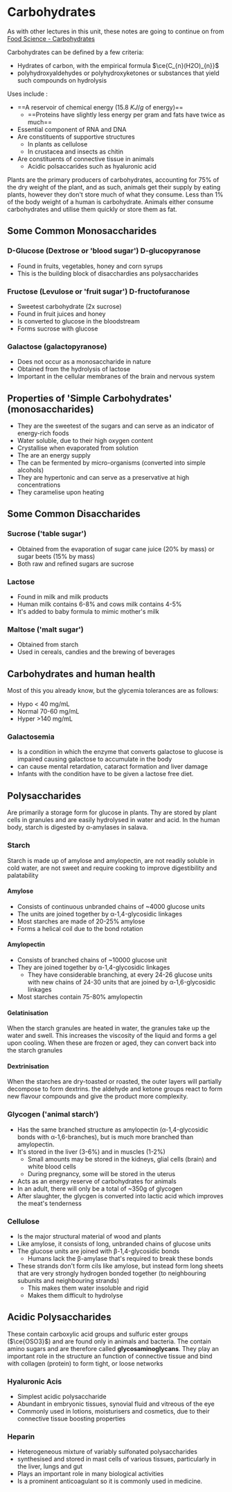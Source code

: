 # Carbohydrates

As with other lectures in this unit, these notes are going to continue on from [Food Science - Carbohydrates](../../Sem%206.%20Food%20Science/05a/)

Carbohydrates can be defined by a few criteria:

* Hydrates of carbon, with the empirical formula $\ce{C_{n}(H2O)_{n}}$
* polyhydroxyaldehydes or polyhydroxyketones or substances that yield such compounds on hydrolysis



Uses include :

* ==A reservoir of chemical energy ($15.8\:KJ/g$ of energy)==
  * ==Proteins have slightly less energy per gram and fats have twice as much==
* Essential component of RNA and DNA
* Are constituents of supportive structures
  * In plants as cellulose
  * In crustacea and insects as chitin
* Are constituents of connective tissue in animals
  * Acidic polsaccarides such as hyaluronic acid

Plants are the primary producers of carbohydrates, accounting for 75% of the dry weight of the plant, and as such, animals get their supply by eating plants, however they don't store much of what they consume. Less than 1% of the body weight of a human is carbohydrate. Animals either consume carbohydrates and utilise them quickly or store them as fat.

## Some Common Monosaccharides

### D-Glucose (Dextrose or 'blood sugar') D-glucopyranose

* Found in fruits, vegetables, honey and corn syrups
* This is the building block of disacchardies ans polysaccharides

### Fructose (Levulose or 'fruit sugar') D-fructofuranose

* Sweetest carbohydrate (2x sucrose)
* Found in fruit juices and honey
* Is converted to glucose in the bloodstream
* Forms sucrose with glucose

### Galactose (galactopyranose)

* Does not occur as a monosaccharide in nature
* Obtained from the hydrolysis of lactose
* Important in the cellular membranes of the brain and nervous system

## Properties of 'Simple Carbohydrates' (monosaccharides)

* They are the sweetest of the sugars and can serve as an indicator of energy-rich foods
* Water soluble, due to their high oxygen content
* Crystallise when evaporated from solution
* The are an energy supply
* The can be fermented by micro-organisms (converted into simple alcohols)
* They are hypertonic and can serve as a preservative at high concentrations
* They caramelise upon heating

## Some Common Disaccharides

### Sucrose ('table sugar')

* Obtained from the evaporation of sugar cane juice (20% by mass) or sugar beets (15% by mass)
* Both raw and refined sugars are sucrose

### Lactose

* Found in milk and milk products
* Human milk contains 6-8% and cows milk contains 4-5%
* It's added to baby formula to mimic mother's milk

### Maltose ('malt sugar')

* Obtained from starch
* Used in cereals, candies and the brewing of beverages

## Carbohydrates and human health

Most of this you already know, but the glycemia tolerances are as follows:

* Hypo < 40 mg/mL
* Normal 70-60 mg/mL
* Hyper >140 mg/mL

### Galactosemia 

* Is a condition in which the enzyme that converts galactose to glucose is impaired causing galactose to accumulate in the body
* can cause mental retardation, cataract formation and liver damage
* Infants with the condition have to be given a lactose free diet.

## Polysaccharides

Are primarily a storage form for glucose in plants. Thy are stored by plant cells in granules and are easily hydrolysed in water and acid. In the human body, starch is digested by α-amylases in salava.

### Starch

Starch is made up of amylose and amylopectin, are not readily soluble in cold water, are not sweet and require cooking to improve digestibility and palatability 

#### Amylose

* Consists of continuous unbranded chains of ~4000 glucose units
* The units are joined together by α-1,4-glycosidic linkages
* Most starches are made of 20-25% amylose
* Forms a helical coil due to the bond rotation

#### Amylopectin

* Consists of branched chains of ~10000 glucose unit
* They are joined together by α-1,4-glycosidic linkages
  * They have considerable branching, at every 24-26 glucose units with new chains of 24-30 units that are joined by α-1,6-glycosidic linkages
* Most starches contain 75-80% amylopectin 

#### Gelatinisation

When the starch granules are heated in water, the granules take up the water and swell. This increases the viscosity of the liquid and forms a gel upon cooling. When these are frozen or aged, they can convert back into the starch granules

#### Dextrinisation

When the starches are dry-toasted or roasted, the outer layers will partially decompose to form dextrins. the aldehyde and ketone groups react to form new flavour compounds and give the product more complexity.

### Glycogen ('animal starch')

* Has the same branched structure as amylopectin (α-1,4-glycosidic bonds with α-1,6-branches), but is much more branched than amylopectin.
* It's stored in the liver (3-6%) and in muscles (1-2%)
  * Small amounts may be stored in the kidneys, glial cells (brain) and white blood cells
  * During pregnancy, some will be stored in the uterus
* Acts as an energy reserve of carbohydrates for animals
* In an adult, there will only be a total of ~350g of glycogen
* After slaughter, the glycgen is converted into lactic acid which improves the meat's tenderness

### Cellulose

* Is the major structural material of wood and plants
* Like amylose, it consists of long, unbranded chains of glucose units
* The glucose units are joined with β-1,4-glycosidic bonds
  * Humans lack the β-amylase that's required to break these bonds
* These strands don't form cils like amylose, but instead form long sheets that are very strongly hydrogen bonded together (to neighbouring subunits and neighbouring strands)
  * This makes them water insoluble and rigid
  * Makes them difficult to hydrolyse

## Acidic Polysaccharides

These contain carboxylic acid groups and sulfuric ester groups ($\ce{OSO3}$) and are found only in animals and bacteria. The contain amino sugars and are therefore called **glycosaminoglycans**. They play an important role in the structure an function of connective tissue and bind with collagen (protein) to form tight, or loose networks

### Hyaluronic Acis

* Simplest acidic polysaccharide
* Abundant in embryonic tissues, synovial fluid and vitreous of the eye
* Commonly used in lotions, moisturisers and cosmetics, due to their connective tissue boosting properties

### Heparin

* Heterogeneous mixture of variably sulfonated polysaccharides
* synthesised and stored in mast cells of various tissues, particularly in the liver, lungs and gut
* Plays an important role in many biological activities
* Is a prominent anticoagulant so it is commonly used in medicine.